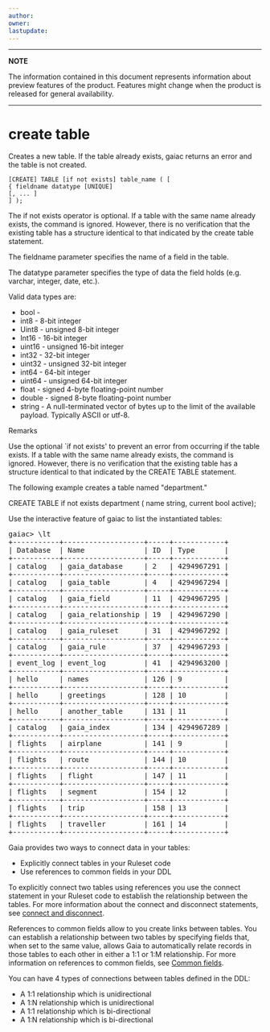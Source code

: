 ```yaml
---
author: 
owner: 
lastupdate: 
---
```


---

**NOTE**

The information contained in this document represents information about preview features of the product. Features might change when the product is released for general availability.

---
# create table

Creates a new table. If the table already exists, gaiac returns an error and the table is not created.

```
[CREATE] TABLE [if not exists] table_name ( [
{ fieldname datatype [UNIQUE]
[, ... ]
] );
```
 
The if not exists operator is optional. If a table with the same name already exists, the command is ignored. However, there is no verification that the existing table has a structure identical to that indicated by the create table statement. 

The fieldname parameter specifies the name of a field in the table.

The datatype parameter specifies the type of data the field holds (e.g. varchar, integer, date, etc.).

Valid data types are: 

- bool -
- int8 - 8-bit integer
- Uint8 - unsigned 8-bit integer
- Int16 - 16-bit integer
- uint16 - unsigned 16-bit integer
- int32 - 32-bit integer
- uint32 - unsigned 32-bit integer
- int64 - 64-bit integer
- uint64 - unsigned 64-bit integer
- float - signed 4-byte floating-point number
- double - signed 8-byte floating-point number
- string - A null-terminated vector of bytes up to the limit of the available payload. Typically ASCII or utf-8.
 
Remarks

Use the optional `if not exists' to prevent an error from occurring if the table exists. If a table with the same name already exists, the command is ignored. However, there is no verification that the existing table has a structure identical to that indicated by the CREATE TABLE statement.

The following example creates a table named "department."

CREATE TABLE if not exists department ( name string, current bool active);
 
Use the interactive feature of gaiac to list the instantiated tables:

<pre>
gaiac> \lt
+-----------+-------------------+-----+------------+
| Database  | Name              | ID  | Type       |
+-----------+-------------------+-----+------------+
| catalog   | gaia_database     | 2   | 4294967291 |
+-----------+-------------------+-----+------------+
| catalog   | gaia_table        | 4   | 4294967294 |
+-----------+-------------------+-----+------------+
| catalog   | gaia_field        | 11  | 4294967295 |
+-----------+-------------------+-----+------------+
| catalog   | gaia_relationship | 19  | 4294967290 |
+-----------+-------------------+-----+------------+
| catalog   | gaia_ruleset      | 31  | 4294967292 |
+-----------+-------------------+-----+------------+
| catalog   | gaia_rule         | 37  | 4294967293 |
+-----------+-------------------+-----+------------+
| event_log | event_log         | 41  | 4294963200 |
+-----------+-------------------+-----+------------+
| hello     | names             | 126 | 9          |
+-----------+-------------------+-----+------------+
| hello     | greetings         | 128 | 10         |
+-----------+-------------------+-----+------------+
| hello     | another_table     | 131 | 11         |
+-----------+-------------------+-----+------------+
| catalog   | gaia_index        | 134 | 4294967289 |
+-----------+-------------------+-----+------------+
| flights   | airplane          | 141 | 9          |
+-----------+-------------------+-----+------------+
| flights   | route             | 144 | 10         |
+-----------+-------------------+-----+------------+
| flights   | flight            | 147 | 11         |
+-----------+-------------------+-----+------------+
| flights   | segment           | 154 | 12         |
+-----------+-------------------+-----+------------+
| flights   | trip              | 158 | 13         |
+-----------+-------------------+-----+------------+
| flights   | traveller         | 161 | 14         |
+-----------+-------------------+-----+------------+
</pre>

Gaia provides two ways to connect data in your tables:

- Explicitly connect tables in your Ruleset code
- Use references to common fields in your DDL

To explicitly connect two tables using references you use the connect statement in your Ruleset code to establish the relationship between the tables. For more information about the connect and disconnect statements, see [connect and disconnect](declarative-connect-disconnet.md).

References to common fields allow to you create links between tables. You can establish a relationship between two tables by specifying fields that, when set to the same value, allows Gaia to automatically relate records in those tables to each other in either a 1:1 or 1:M relationship. For more information on references to common fields, see [Common fields](ddl-common-fields.md).

You can have 4 types of connections between tables defined in the DDL:

- A 1:1 relationship which is unidirectional
- A 1:N relationship which is unidirectional
- A 1:1 relationship which is bi-directional
- A 1:N relationship which is bi-directional
